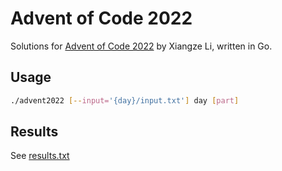 # Advent of Code 2022

Solutions for [Advent of Code 2022](https://adventofcode.com/2022) by Xiangze Li, written in Go.

## Usage

```bash
./advent2022 [--input='{day}/input.txt'] day [part]
```

## Results

See [results.txt](./results.txt)

